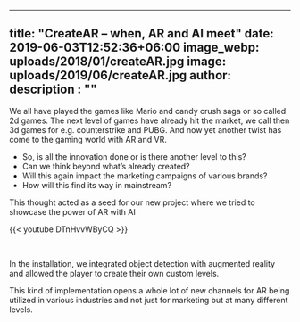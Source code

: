 
---
title: "CreateAR – when, AR and AI meet"
date: 2019-06-03T12:52:36+06:00
image_webp: uploads/2018/01/createAR.jpg
image: uploads/2019/06/createAR.jpg
author: 
description : ""
---

We all have played the games like Mario and candy crush saga or so called 2d games. The next level of games have already hit the market, we call then 3d games for e.g. counterstrike and PUBG. And now yet another twist has come to the gaming world with AR and VR.

*   So, is all the innovation done or is there another level to this?
*   Can we think beyond what’s already created?
*   Will this again impact the marketing campaigns of various brands?
*   How will this find its way in mainstream?

This thought acted as a seed for our new project where we tried to showcase the power of AR with AI
&nbsp;
&nbsp;

{{< youtube DTnHvvWByCQ >}}

&nbsp;
&nbsp;

In the installation, we integrated object detection with augmented reality and allowed the player to create their own custom levels.

This kind of implementation opens a whole lot of new channels for AR being utilized in various industries and not just for marketing but at many different levels.
